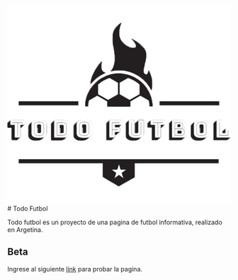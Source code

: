 <img src="images/logotodofutbol.png" widht="100px">
# Todo Futbol

Todo futbol es un proyecto de una pagina de futbol informativa, realizado en Argetina.

## Beta

Ingrese al siguiente [link](https://tomasgoyeneche.github.io/todofutbol/) para probar la pagina.
